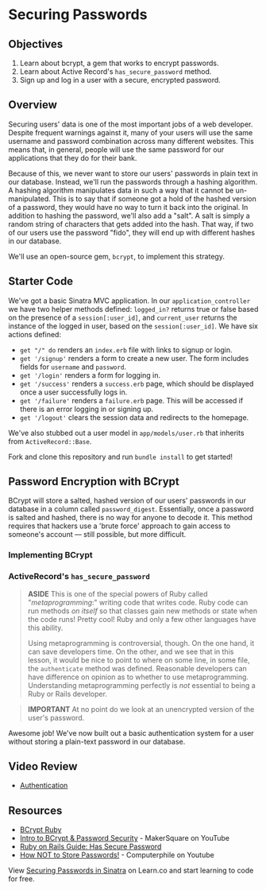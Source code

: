# Securing Passwords

## Objectives

1. Learn about bcrypt, a gem that works to encrypt passwords.
2. Learn about Active Record's `has_secure_password` method.
3. Sign up and log in a user with a secure, encrypted password.

## Overview

Securing users' data is one of the most important jobs of a web developer.
Despite frequent warnings against it, many of your users will use the same
username and password combination across many different websites. This means
that, in general, people will use the same password for our applications that
they do for their bank.

Because of this, we never want to store our users' passwords in plain text in
our database. Instead, we'll run the passwords through a hashing algorithm. A
hashing algorithm manipulates data in such a way that it cannot be
un-manipulated. This is to say that if someone got a hold of the hashed version
of a password, they would have no way to turn it back into the original. In
addition to hashing the password, we'll also add a "salt". A salt is simply a
random string of characters that gets added into the hash. That way, if two of
our users use the password "fido", they will end up with different hashes in
our database.

We'll use an open-source gem, `bcrypt`, to implement this strategy.

## Starter Code

We've got a basic Sinatra MVC application. In our `application_controller` we
have two helper methods defined: `logged_in?` returns true or false based on
the presence of a `session[:user_id]`, and `current_user` returns the instance
of the logged in user, based on the `session[:user_id]`. We have six actions
defined:

* `get "/" do` renders an `index.erb` file with links to signup or login.
* `get '/signup'` renders a form to create a new user. The form includes fields for `username` and `password`.
* `get '/login'` renders a form for logging in.
* `get '/success'` renders a `success.erb` page, which should be displayed once a user successfully logs in.
* `get '/failure'` renders a `failure.erb` page. This will be accessed if there is an error logging in or signing up.
* `get '/logout'` clears the session data and redirects to the homepage.

We've also stubbed out a user model in `app/models/user.rb` that inherits from
`ActiveRecord::Base`.

Fork and clone this repository and run `bundle install` to get started!

## Password Encryption with BCrypt

BCrypt will store a salted, hashed version of our users' passwords in our
database in a column called `password_digest`. Essentially, once a password is
salted and hashed, there is no way for anyone to decode it. This method
requires that hackers use a 'brute force' approach to gain access to someone's
account –– still possible, but more difficult.

### Implementing BCrypt

<!-- We've created a migration file for you, but you'll need to fill it in. For now,
we'll use `def up` and `def down` methods for this lab, but note that you will
often see `def change` now when generating migrations. Let's edit that file so
that it actually creates a `users` table. We'll have two columns: one for
`username` and one for `password_digest`.

```ruby
class CreateUsers < ActiveRecord::Migration[5.1]
  def up
    create_table :users do |t|
      t.string :username
      t.string :password_digest
    end
  end

  def down
    drop_table :users
  end
end -->
<!-- ```

Run this migration using `rake db:migrate`. Preview your work by running
`shotgun` and navigating to [localhost:9393](http://localhost:9393/) in your
browser. Awesome job! -->

<!-- **_NOTE_**: If you're in the Learn IDE, instead of going to
[localhost:9393](http://localhost:9393/) you'll navigate to the URL output by
the `shotgun` command. -->

### ActiveRecord's `has_secure_password`

<!-- Next, let's update our user model so that it includes `has_secure_password`.
This ActiveRecord macro gives us access to a few new methods. A macro is a
method that when called, creates methods for you. This is meta programming,
which you don't need to worry about now. Just know that using a macro is just
like calling a normal ruby method.

In this case, the macro `has_secure_password` is being called just like a
normal ruby method. It works in conjunction with a gem called `bcrypt` and
gives us all of those abilities in a secure way that doesn't actually store the
plain text password in the database.

```ruby
class User < ActiveRecord::Base
  has_secure_password
end
``` -->

<!-- Next, let's handle signing up. In our `post '/signup'` action, let's make a new
instance of our user class with a username and password from params. Note that
even though our database has a column called `password_digest`, we still access
the attribute of `password`. This is given to us by `has_secure_password`. You
can read more about that in the [Ruby Docs](http://api.rubyonrails.org/classes/ActiveModel/SecurePassword/ClassMethods.html#method-i-has_secure_password).

```ruby
post "/signup" do
  user = User.new(:username => params[:username], :password => params[:password])
end -->
<!-- ``` -->

<!-- Because our user has `has_secure_password`, we won't be able to save this to
the database unless our user filled out the password field. Calling `user.save`
will return false if the user can't be persisted. Let's update this route so
that we redirect to `'/login'` if the user is saved, or `'/failure'` if the
user can't be saved. (For now, we'll make the user log in after they sign up
successfully).

```ruby
post "/signup" do
  user = User.new(:username => params[:username], :password => params[:password])

  if user.save
    redirect "/login"
  else
    redirect "/failure"
  end
end
``` -->

<!-- Awesome! Test this feature out in your browser. Leaving the password field
blank should land you at the "failure" page, while creating a valid user should
take you to login.

Next, create at least one valid user, then let's build out our login action. In
`post '/login'`, let's find the user by username.

```ruby
post "/login" do
  user = User.find_by(:username => params[:username])
end -->
<!-- ``` -->

<!-- Next, we need to check two conditions: first, did we find a user with that
username? This can be written as `user != nil` or simply `user`.

```ruby
post "/login" do
  user = User.find_by(:username => params[:username])
  if user
    redirect "/success"
  else
    redirect "/failure"
  end
end
``` -->

<!-- We also need to check if that user's password matches up with the value in
`password_digest`. Users must have both an account _and_ know the password.

We validate password match by using a method called `authenticate` on our
`User` model. We do not have write this method ourselves. Rather when we added
the line of code to `User`:

```ruby
class User < ActiveRecord::Base
  has_secure_password
end
```

we told Ruby to add an `authenticate` method to our class (invisibly!) when the
program runs. While we, as programmers can't see it, **it will be there**. -->

> **ASIDE** This is one of the special powers of Ruby called
> "_metaprogramming_:" writing code that writes code.  Ruby code can run
> methods _on itself_ so that classes gain new methods or state when the code
> runs! Pretty cool! Ruby and only a few other languages have this ability.
>
> Using metaprogramming is controversial, though. On the one hand, it can save
> developers time. On the other, and we see that in this lesson, it would be
> nice to point to where on some line, in some file, the `authenticate` method
> was defined. Reasonable developers can have difference on opinion as to
> whether to use metaprogramming. Understanding metaprogramming perfectly  is
> _not_ essential to being a Ruby or Rails developer.

<!-- Let's step through the process of how `User`'s `authenticate` method works. It:

1. Takes a `String` as an argument e.g. `i_luv@byron_poodle_darling`
2. It turns the `String` into a salted, hashed version (`76776516e058d2bf187213df6917a7e`)
3. It compares this salted, hashed version with the user's stored salted,
   hashed password in the database
4. If the two versions match, `authenticate` will return the `User` instance;
   if not, it returns `false` -->

> **IMPORTANT** At no point do we look at an unencrypted version of the user's
> password.
<!--
In the code below, we see how we can ensure that we have a `User` AND that that
`User` is authenticated. If the user authenticates, we'll set the
`session[:user_id]` and redirect to the `/success` route. Otherwise, we'll
redirect to the `/failure` route so our user can try again.

```ruby
post "/login" do
  user = User.find_by(:username => params[:username])

  if user && user.authenticate(params[:password])
    session[:user_id] = user.id
    redirect "/success"
  else
    redirect "/failure"
  end
end
``` -->

Awesome job! We've now built out a basic authentication system for a user
without storing a plain-text password in our database.

## Video Review

* [Authentication](https://www.youtube.com/watch?v=_S1s6R-_wYc)

## Resources

* [BCrypt Ruby](https://github.com/codahale/bcrypt-ruby)
* [Intro to BCrypt & Password Security](https://www.youtube.com/watch?v=O6cmuiTBZVs) - MakerSquare on YouTube
* [Ruby on Rails Guide: Has Secure Password](http://api.rubyonrails.org/classes/ActiveModel/SecurePassword/ClassMethods.html)
* [How NOT to Store Passwords!](https://www.youtube.com/watch?v=8ZtInClXe1Q) - Computerphile on Youtube

<p data-visibility='hidden'>View <a href='https://learn.co/lessons/sinatra-password-security'>Securing Passwords in Sinatra</a> on Learn.co and start learning to code for free.</p>
